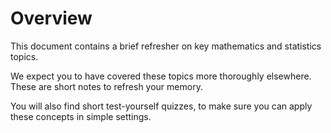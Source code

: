 Overview
=======================
This document contains a brief refresher on key mathematics and statistics topics.

We expect you to have covered these topics more thoroughly elsewhere. These are short notes to refresh your memory.

You will also find short test-yourself quizzes, to make sure you can apply these concepts in simple settings.


